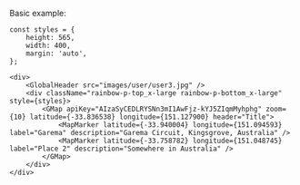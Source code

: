 Basic example:

    const styles = {
        height: 565,
        width: 400,
        margin: 'auto',
    };

    <div>
        <GlobalHeader src="images/user/user3.jpg" />
        <div className="rainbow-p-top_x-large rainbow-p-bottom_x-large" style={styles}>
            <GMap apiKey="AIzaSyCEDLRYSNn3mI1AwFjz-kYJ5ZIqmMyhphg" zoom={10} latitude={-33.836538} longitude={151.127900} header="Title">
                <MapMarker latitude={-33.940004} longitude={151.094593} label="Garema" description="Garema Circuit, Kingsgrove, Australia" />
                <MapMarker latitude={-33.758782} longitude={151.048745} label="Place 2" description="Somewhere in Australia" />
            </GMap>
        </div>
    </div>
